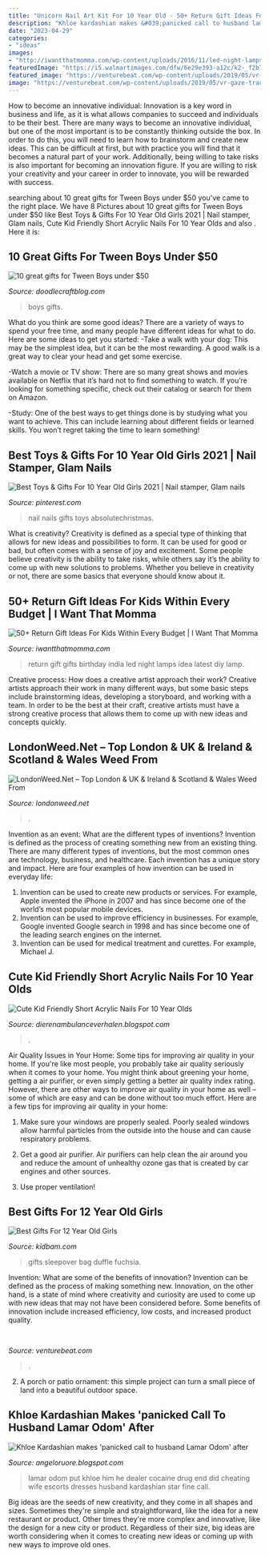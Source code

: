 ```yaml
---
title: "Unicorn Nail Art Kit For 10 Year Old - 50+ Return Gift Ideas For Kids Within Every Budget"
description: "Khloe kardashian makes &#039;panicked call to husband lamar odom&#039; after"
date: "2023-04-29"
categories:
- "ideas"
images:
- "http://iwantthatmomma.com/wp-content/uploads/2016/11/led-night-lamps-450x400.jpg"
featuredImage: "https://i5.walmartimages.com/dfw/6e29e393-a12c/k2-_f2b782aa-4a56-441a-bc4f-5b21063cb73b.v1.bin?odnWidth=100&amp;odnHeight=100&amp;odnBg=000"
featured_image: "https://venturebeat.com/wp-content/uploads/2019/05/vr-gaze-tracking.png"
image: "https://venturebeat.com/wp-content/uploads/2019/05/vr-gaze-tracking.png"
---
```



How to become an innovative individual:
Innovation is a key word in business and life, as it is what allows companies to succeed and individuals to be their best. There are many ways to become an innovative individual, but one of the most important is to be constantly thinking outside the box. In order to do this, you will need to learn how to brainstorm and create new ideas. This can be difficult at first, but with practice you will find that it becomes a natural part of your work. Additionally, being willing to take risks is also important for becoming an innovation figure. If you are willing to risk your creativity and your career in order to innovate, you will be rewarded with success.

	

		
searching about 10 great gifts for Tween Boys under $50 you've came to the right place. We have 8 Pictures about 10 great gifts for Tween Boys under $50 like Best Toys &amp; Gifts For 10 Year Old Girls 2021 | Nail stamper, Glam nails, Cute Kid Friendly Short Acrylic Nails For 10 Year Olds and also . Here it is:
		
    
## 10 Great Gifts For Tween Boys Under $50

<img loading=lazy src="https://1.bp.blogspot.com/-W1RO0E0YHLI/WeIzIR0gHzI/AAAAAAABLHk/TEJ2TtO2wA4K3VjEPznt9PW11m72U-3dQCLcBGAs/s640/science.jpg" onerror="this.onerror=null;this.src='https://tse4.mm.bing.net/th?id=OIP.YkS_ZETPSH54owlDIBGKiAD6D6&amp;pid=15.1';" alt="10 great gifts for Tween Boys under $50">

_Source: doodlecraftblog.com_

>boys gifts. 

	

What do you think are some good ideas?
There are a variety of ways to spend your free time, and many people have different ideas for what to do. Here are some ideas to get you started: 
-Take a walk with your dog: This may be the simplest idea, but it can be the most rewarding. A good walk is a great way to clear your head and get some exercise. 

-Watch a movie or TV show: There are so many great shows and movies available on Netflix that it’s hard not to find something to watch. If you’re looking for something specific, check out their catalog or search for them on Amazon. 

-Study: One of the best ways to get things done is by studying what you want to achieve. This can include learning about different fields or learned skills. You won’t regret taking the time to learn something!

    
## Best Toys &amp; Gifts For 10 Year Old Girls 2021 | Nail Stamper, Glam Nails

<img loading=lazy src="https://i.pinimg.com/originals/e9/5a/87/e95a87381426eed7abc406f5783efeb3.jpg" onerror="this.onerror=null;this.src='https://tse4.mm.bing.net/th?id=OIP.Vrazmm-rN3cb1PS9hohEjgHaHa&amp;pid=15.1';" alt="Best Toys &amp; Gifts For 10 Year Old Girls 2021 | Nail stamper, Glam nails">

_Source: pinterest.com_

>nail nails gifts toys absolutechristmas. 

	

What is creativity?
Creativity is defined as a special type of thinking that allows for new ideas and possibilities to form. It can be used for good or bad, but often comes with a sense of joy and excitement. Some people believe creativity is the ability to take risks, while others say it’s the ability to come up with new solutions to problems. Whether you believe in creativity or not, there are some basics that everyone should know about it.

    
## 50+ Return Gift Ideas For Kids Within Every Budget | I Want That Momma

<img loading=lazy src="http://iwantthatmomma.com/wp-content/uploads/2016/11/led-night-lamps-450x400.jpg" onerror="this.onerror=null;this.src='https://tse3.mm.bing.net/th?id=OIP.1SGOEOOkfAQvMELKtsN9hQAAAA&amp;pid=15.1';" alt="50+ Return Gift Ideas For Kids Within Every Budget | I Want That Momma">

_Source: iwantthatmomma.com_

>return gift gifts birthday india led night lamps idea latest diy lamp. 

	

Creative process: How does a creative artist approach their work?
Creative artists approach their work in many different ways, but some basic steps include brainstorming ideas, developing a storyboard, and working with a team. In order to be the best at their craft, creative artists must have a strong creative process that allows them to come up with new ideas and concepts quickly.

    
## LondonWeed.Net – Top London &amp; UK &amp; Ireland &amp; Scotland &amp; Wales Weed From

<img loading=lazy src="http://comprarmarihuanamadrid.es/wp-content/uploads/2021/05/Diseno-sin-titulo-2021-05-10T143121.920.jpg" onerror="this.onerror=null;this.src='https://tse2.mm.bing.net/th?id=OIP.tzVpOYzebLIXfRrGISBZIQAAAA&amp;pid=15.1';" alt="LondonWeed.Net – Top London &amp; UK &amp; Ireland &amp; Scotland &amp; Wales Weed From">

_Source: londonweed.net_

>. 

	

Invention as an event: What are the different types of inventions?
Invention is defined as the process of creating something new from an existing thing. There are many different types of inventions, but the most common ones are technology, business, and healthcare. Each invention has a unique story and impact. Here are four examples of how invention can be used in everyday life: 
1. Invention can be used to create new products or services. For example, Apple invented the iPhone in 2007 and has since become one of the world’s most popular mobile devices. 
2. Invention can be used to improve efficiency in businesses. For example, Google invented Google search in 1998 and has since become one of the leading search engines on the internet. 
3. Invention can be used for medical treatment and curettes. For example, Michael J.

    
## Cute Kid Friendly Short Acrylic Nails For 10 Year Olds

<img loading=lazy src="https://i5.walmartimages.com/dfw/6e29e393-a12c/k2-_f2b782aa-4a56-441a-bc4f-5b21063cb73b.v1.bin?odnWidth=100&amp;odnHeight=100&amp;odnBg=000" onerror="this.onerror=null;this.src='https://tse4.mm.bing.net/th?id=OIP.-LkvtOeMq9yeIJZGOLliAAAAAA&amp;pid=15.1';" alt="Cute Kid Friendly Short Acrylic Nails For 10 Year Olds">

_Source: dierenambulanceverhalen.blogspot.com_

>. 

	

Air Quality Issues in Your Home: Some tips for improving air quality in your home.
If you're like most people, you probably take air quality seriously when it comes to your home. You might think about greening your home, getting a air purifier, or even simply getting a better air quality index rating. However, there are other ways to improve air quality in your home as well – some of which are easy and can be done without too much effort. Here are a few tips for improving air quality in your home: 
1) Make sure your windows are properly sealed. Poorly sealed windows allow harmful particles from the outside into the house and can cause respiratory problems.

2) Get a good air purifier. Air purifiers can help clean the air around you and reduce the amount of unhealthy ozone gas that is created by car engines and other sources.

3) Use proper ventilation!

    
## Best Gifts For 12 Year Old Girls

<img loading=lazy src="https://ws-na.amazon-adsystem.com/widgets/q?_encoding=UTF8&amp;ASIN=B0058VT656&amp;Format=_SL250_&amp;ID=AsinImage&amp;MarketPlace=US&amp;ServiceVersion=20070822&amp;WS=1&amp;tag=kidbamgifts-20" onerror="this.onerror=null;this.src='https://tse4.mm.bing.net/th?id=OIP.MDs5XNrIEa2fcL33fIMZNQAAAA&amp;pid=15.1';" alt="Best Gifts For 12 Year Old Girls">

_Source: kidbam.com_

>gifts sleepover bag duffle fuchsia. 

	

Invention: What are some of the benefits of innovation?
Invention can be defined as the process of making something new. Innovation, on the other hand, is a state of mind where creativity and curiosity are used to come up with new ideas that may not have been considered before. Some benefits of innovation include increased efficiency, low costs, and increased product quality.

    
## 

<img loading=lazy src="https://venturebeat.com/wp-content/uploads/2019/05/vr-gaze-tracking.png" onerror="this.onerror=null;this.src='https://tse2.mm.bing.net/th?id=OIP.bt9LbvnMIfFEFL8Y69jjNAHaEH&amp;pid=15.1';" alt="">

_Source: venturebeat.com_

>. 

	

2. A porch or patio ornament: this simple project can turn a small piece of land into a beautiful outdoor space. 

    
## Khloe Kardashian Makes &#039;panicked Call To Husband Lamar Odom&#039; After

<img loading=lazy src="http://i.dailymail.co.uk/i/pix/2013/09/15/article-2421096-1B8EF381000005DC-857_634x913.jpg" onerror="this.onerror=null;this.src='https://tse4.mm.bing.net/th?id=OIP.4w8jqHUM0y21np4PVt5S-QHaKq&amp;pid=15.1';" alt="Khloe Kardashian makes &#039;panicked call to husband Lamar Odom&#039; after">

_Source: angeloruore.blogspot.com_

>lamar odom put khloe him he dealer cocaine drug end did cheating wife escorts dresses husband kardashian star fine call. 

	

Big ideas are the seeds of new creativity, and they come in all shapes and sizes. Sometimes they're simple and straightforward, like the idea for a new restaurant or product. Other times they're more complex and innovative, like the design for a new city or product. Regardless of their size, big ideas are worth considering when it comes to creating new ideas or coming up with new ways to improve old ones.

